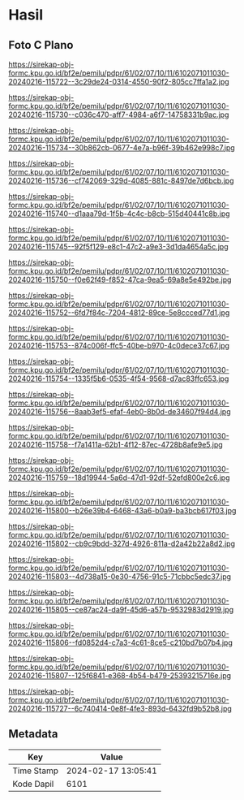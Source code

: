 # Hasil

## Foto C Plano

https://sirekap-obj-formc.kpu.go.id/bf2e/pemilu/pdpr/61/02/07/10/11/6102071011030-20240216-115722--3c29de24-0314-4550-90f2-805cc7ffa1a2.jpg

https://sirekap-obj-formc.kpu.go.id/bf2e/pemilu/pdpr/61/02/07/10/11/6102071011030-20240216-115730--c036c470-aff7-4984-a6f7-14758331b9ac.jpg

https://sirekap-obj-formc.kpu.go.id/bf2e/pemilu/pdpr/61/02/07/10/11/6102071011030-20240216-115734--30b862cb-0677-4e7a-b96f-39b462e998c7.jpg

https://sirekap-obj-formc.kpu.go.id/bf2e/pemilu/pdpr/61/02/07/10/11/6102071011030-20240216-115736--cf742069-329d-4085-881c-8497de7d6bcb.jpg

https://sirekap-obj-formc.kpu.go.id/bf2e/pemilu/pdpr/61/02/07/10/11/6102071011030-20240216-115740--d1aaa79d-1f5b-4c4c-b8cb-515d40441c8b.jpg

https://sirekap-obj-formc.kpu.go.id/bf2e/pemilu/pdpr/61/02/07/10/11/6102071011030-20240216-115745--92f5f129-e8c1-47c2-a9e3-3d1da4654a5c.jpg

https://sirekap-obj-formc.kpu.go.id/bf2e/pemilu/pdpr/61/02/07/10/11/6102071011030-20240216-115750--f0e62f49-f852-47ca-9ea5-69a8e5e492be.jpg

https://sirekap-obj-formc.kpu.go.id/bf2e/pemilu/pdpr/61/02/07/10/11/6102071011030-20240216-115752--6fd7f84c-7204-4812-89ce-5e8ccced77d1.jpg

https://sirekap-obj-formc.kpu.go.id/bf2e/pemilu/pdpr/61/02/07/10/11/6102071011030-20240216-115753--874c006f-ffc5-40be-b970-4c0dece37c67.jpg

https://sirekap-obj-formc.kpu.go.id/bf2e/pemilu/pdpr/61/02/07/10/11/6102071011030-20240216-115754--1335f5b6-0535-4f54-9568-d7ac83ffc653.jpg

https://sirekap-obj-formc.kpu.go.id/bf2e/pemilu/pdpr/61/02/07/10/11/6102071011030-20240216-115756--8aab3ef5-efaf-4eb0-8b0d-de34607f94d4.jpg

https://sirekap-obj-formc.kpu.go.id/bf2e/pemilu/pdpr/61/02/07/10/11/6102071011030-20240216-115758--f7a1411a-62b1-4f12-87ec-4728b8afe9e5.jpg

https://sirekap-obj-formc.kpu.go.id/bf2e/pemilu/pdpr/61/02/07/10/11/6102071011030-20240216-115759--18d19944-5a6d-47d1-92df-52efd800e2c6.jpg

https://sirekap-obj-formc.kpu.go.id/bf2e/pemilu/pdpr/61/02/07/10/11/6102071011030-20240216-115800--b26e39b4-6468-43a6-b0a9-ba3bcb617f03.jpg

https://sirekap-obj-formc.kpu.go.id/bf2e/pemilu/pdpr/61/02/07/10/11/6102071011030-20240216-115802--cb9c9bdd-327d-4926-811a-d2a42b22a8d2.jpg

https://sirekap-obj-formc.kpu.go.id/bf2e/pemilu/pdpr/61/02/07/10/11/6102071011030-20240216-115803--4d738a15-0e30-4756-91c5-71cbbc5edc37.jpg

https://sirekap-obj-formc.kpu.go.id/bf2e/pemilu/pdpr/61/02/07/10/11/6102071011030-20240216-115805--ce87ac24-da9f-45d6-a57b-9532983d2919.jpg

https://sirekap-obj-formc.kpu.go.id/bf2e/pemilu/pdpr/61/02/07/10/11/6102071011030-20240216-115806--fd0852d4-c7a3-4c61-8ce5-c210bd7b07b4.jpg

https://sirekap-obj-formc.kpu.go.id/bf2e/pemilu/pdpr/61/02/07/10/11/6102071011030-20240216-115807--125f6841-e368-4b54-b479-25393215716e.jpg

https://sirekap-obj-formc.kpu.go.id/bf2e/pemilu/pdpr/61/02/07/10/11/6102071011030-20240216-115727--6c740414-0e8f-4fe3-893d-6432fd9b52b8.jpg


## Metadata

| Key        | Value               |
| ---------- | ------------------- |
| Time Stamp | 2024-02-17 13:05:41 |
| Kode Dapil | 6101                |



